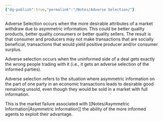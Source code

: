 ```yaml
---
{"dg-publish":true,"permalink":"/Notes/Adverse Selection/"}
---
```


Adverse Selection occurs when the more desirable attributes of a market withdraw due to asymmetric information. This could be better quality products, better quality consumers or better quality sellers. The result is that consumer and producers may not make transactions that are socially beneficial, transactions that would yield positive producer and/or consumer surplus. 

Adverse selection occurs when the uninformed side of a deal gets exactly the wrong people trading with it (i.e., it gets an adverse selection of the informed parties).

Adverse selection refers to the situation where asymmetric information on the part of one party in an economic transactions leads to desirable good remaining unsold, even though they would be sold in a market with full information.

This is the market failure associated with [[Notes/Asymmetric Information\|Asymmetric Information]] the ability of the more informed agents to exploit their advantage.